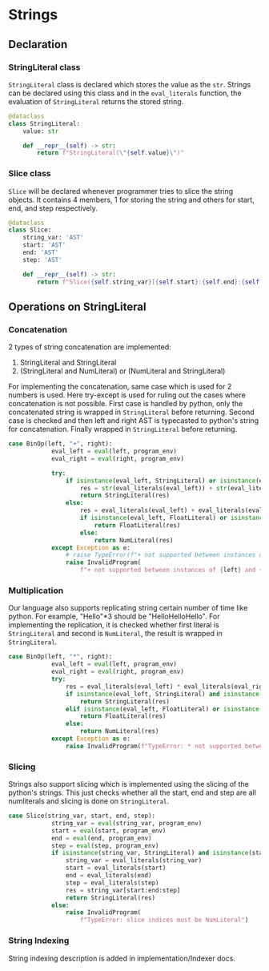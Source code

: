 # Strings

## Declaration

### StringLiteral class
`StringLiteral` class is declared which stores the value as the `str`. Strings can be declared using this class and in the `eval_literals` function, the evaluation of `StringLiteral` returns the stored string.
```python
@dataclass
class StringLiteral:
    value: str

    def __repr__(self) -> str:
        return f"StringLiteral(\"{self.value}\")"
```

### Slice class
`Slice` will be declared whenever programmer tries to slice the string objects. It contains 4 members, 1 for storing the string and others for start, end, and step respectively.
```python
@dataclass
class Slice:
    string_var: 'AST'
    start: 'AST'
    end: 'AST'
    step: 'AST'

    def __repr__(self) -> str:
        return f"Slice({self.string_var}[{self.start}:{self.end}:{self.step}])"
```

## Operations on StringLiteral

### Concatenation
2 types of string concatenation are implemented:
1. StringLiteral and StringLiteral
2. (StringLiteral and NumLiteral) or (NumLiteral and StringLiteral)

For implementing the concatenation, same case which is used for 2 numbers is used. Here try-except is used for ruling out the cases where concatenation is not possible. First case is handled by python, only the concatenated string is wrapped in `StringLiteral` before returning.
Second case is checked and then left and right AST is typecasted to python's string for concatenation. Finally wrapped in `StringLiteral` before returning.
```python
case BinOp(left, "+", right):
            eval_left = eval(left, program_env)
            eval_right = eval(right, program_env)

            try:
                if isinstance(eval_left, StringLiteral) or isinstance(eval_right, StringLiteral):
                    res = str(eval_literals(eval_left)) + str(eval_literals(eval_right))
                    return StringLiteral(res)
                else:
                    res = eval_literals(eval_left) + eval_literals(eval_right)
                    if isinstance(eval_left, FloatLiteral) or isinstance(eval_right, FloatLiteral):
                        return FloatLiteral(res)
                    else:
                        return NumLiteral(res)
            except Exception as e:
                # raise TypeError(f"+ not supported between instances of {type(eval_left).__name__} and {type(eval_right).__name__}")
                raise InvalidProgram(
                    f"+ not supported between instances of {left} and {right}")
```

### Multiplication
Our language also supports replicating string certain number of time like python. For example, "Hello"*3 should be "HelloHelloHello".
For implementing the replication, it is checked whether first literal is `StringLiteral` and second is `NumLiteral`, the result is wrapped in `StringLiteral`.

```python
case BinOp(left, "*", right):
            eval_left = eval(left, program_env)
            eval_right = eval(right, program_env)
            try:
                res = eval_literals(eval_left) * eval_literals(eval_right)
                if isinstance(eval_left, StringLiteral) and isinstance(eval_right, NumLiteral):
                    return StringLiteral(res)
                elif isinstance(eval_left, FloatLiteral) or isinstance(eval_right, FloatLiteral):
                    return FloatLiteral(res)
                else:
                    return NumLiteral(res)
            except Exception as e:
                raise InvalidProgram(f"TypeError: * not supported between instances of {left} and {right}")
```

### Slicing
Strings also support slicing which is implemented using the slicing of the python's strings. This just checks whether all the start, end and step are all numliterals and slicing is done on `StringLiteral`.
```python
case Slice(string_var, start, end, step):
            string_var = eval(string_var, program_env)
            start = eval(start, program_env)
            end = eval(end, program_env)
            step = eval(step, program_env)
            if isinstance(string_var, StringLiteral) and isinstance(start, NumLiteral) and isinstance(end, NumLiteral) and isinstance(step,NumLiteral):
                string_var = eval_literals(string_var)
                start = eval_literals(start)
                end = eval_literals(end)
                step = eval_literals(step)
                res = string_var[start:end:step]
                return StringLiteral(res)
            else:
                raise InvalidProgram(
                    f"TypeError: slice indices must be NumLiteral")
```

### String Indexing
String indexing description is added in implementation/Indexer docs.